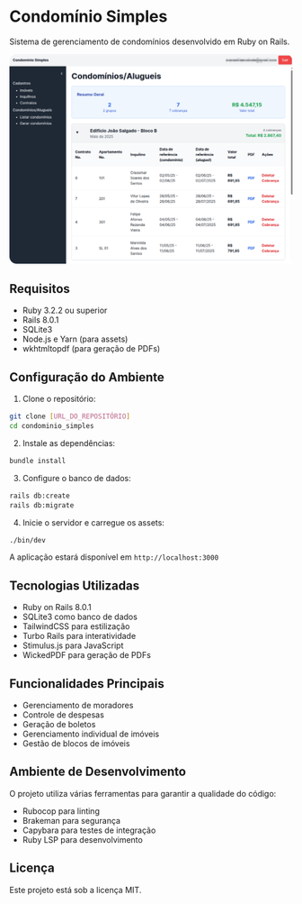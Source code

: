 # Condomínio Simples

Sistema de gerenciamento de condomínios desenvolvido em Ruby on Rails.

![Exemplo de tela do sistema](docs/screenshot.png)

## Requisitos

- Ruby 3.2.2 ou superior
- Rails 8.0.1
- SQLite3
- Node.js e Yarn (para assets)
- wkhtmltopdf (para geração de PDFs)

## Configuração do Ambiente

1. Clone o repositório:
```bash
git clone [URL_DO_REPOSITÓRIO]
cd condominio_simples
```

2. Instale as dependências:
```bash
bundle install
```

3. Configure o banco de dados:
```bash
rails db:create
rails db:migrate
```

4. Inicie o servidor e carregue os assets:
```bash
./bin/dev
```

A aplicação estará disponível em `http://localhost:3000`

## Tecnologias Utilizadas

- Ruby on Rails 8.0.1
- SQLite3 como banco de dados
- TailwindCSS para estilização
- Turbo Rails para interatividade
- Stimulus.js para JavaScript
- WickedPDF para geração de PDFs

## Funcionalidades Principais

- Gerenciamento de moradores
- Controle de despesas
- Geração de boletos
- Gerenciamento individual de imóveis
- Gestão de blocos de imóveis

## Ambiente de Desenvolvimento

O projeto utiliza várias ferramentas para garantir a qualidade do código:

- Rubocop para linting
- Brakeman para segurança
- Capybara para testes de integração
- Ruby LSP para desenvolvimento

## Licença

Este projeto está sob a licença MIT.